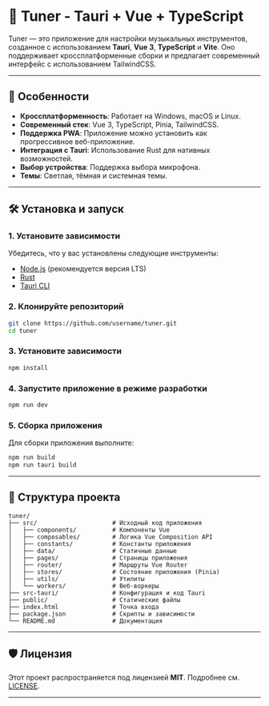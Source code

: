 # 🎵 Tuner - Tauri + Vue + TypeScript

Tuner — это приложение для настройки музыкальных инструментов, созданное с использованием **Tauri**, **Vue 3**, **TypeScript** и **Vite**. Оно поддерживает кроссплатформенные сборки и предлагает современный интерфейс с использованием TailwindCSS.

---

## 🚀 Особенности

- **Кроссплатформенность**: Работает на Windows, macOS и Linux.
- **Современный стек**: Vue 3, TypeScript, Pinia, TailwindCSS.
- **Поддержка PWA**: Приложение можно установить как прогрессивное веб-приложение.
- **Интеграция с Tauri**: Использование Rust для нативных возможностей.
- **Выбор устройства**: Поддержка выбора микрофона.
- **Темы**: Светлая, тёмная и системная темы.

---

## 🛠️ Установка и запуск

### 1. Установите зависимости
Убедитесь, что у вас установлены следующие инструменты:
- [Node.js](https://nodejs.org/) (рекомендуется версия LTS)
- [Rust](https://www.rust-lang.org/tools/install)
- [Tauri CLI](https://tauri.app/v1/guides/getting-started/prerequisites/)

### 2. Клонируйте репозиторий
```bash
git clone https://github.com/username/tuner.git
cd tuner
```

### 3. Установите зависимости
```bash
npm install
```

### 4. Запустите приложение в режиме разработки
```bash
npm run dev
```

### 5. Сборка приложения
Для сборки приложения выполните:
```bash
npm run build
npm run tauri build
```

---

## 📂 Структура проекта

```
tuner/
├── src/                     # Исходный код приложения
│   ├── components/          # Компоненты Vue
│   ├── composables/         # Логика Vue Composition API
│   ├── constants/           # Константы приложения
│   ├── data/                # Статичные данные
│   ├── pages/               # Страницы приложения
│   ├── router/              # Маршруты Vue Router
│   ├── stores/              # Состояние приложения (Pinia)
│   ├── utils/               # Утилиты
│   └── workers/             # Веб-воркеры
├── src-tauri/               # Конфигурация и код Tauri
├── public/                  # Статические файлы
├── index.html               # Точка входа
├── package.json             # Скрипты и зависимости
└── README.md                # Документация
```

---

## 🛡️ Лицензия

Этот проект распространяется под лицензией **MIT**. Подробнее см. [LICENSE](LICENSE).

---


